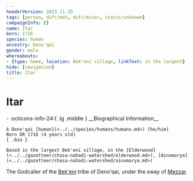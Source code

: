 ```yaml
---
headerVersion: 2023.11.25
tags: [person, dufr/met, dufr/minor, status/unknown]
campaignInfo: []
name: Itar
born: 1716
species: human
ancestry: Deno'qai
gender: male
whereabouts:
- {type: home, location: Bek'eni village, linkText: in the largest}
hide: [navigation]
title: Itar
---
```

# Itar
<div class="grid cards ext-narrow-margin ext-one-column" markdown>
- :octicons-info-24:{ .lg .middle } __Biographical Information__

    A Deno'qai [human](<../../species/humans/humans.md>) (he/him)  
    Born DR 1716 (4 years old)  
    { .bio }

    Based in the largest Bek'eni village, in the [Elderwood](<../../gazetteer/chasa-nahadi-watershed/elderwood.md>), [Ainumarya](<../../gazetteer/chasa-nahadi-watershed/ainumarya.md>)
</div>


The Godcaller of the [Bek'eni](<../../groups/deno-qai-tribes/bek-eni.md>) tribe of Deno'qai, under the sway of [Mezzar](<../other-nonhumans/mezzar.md>).

